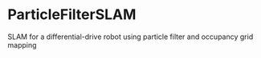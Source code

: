 # ParticleFilterSLAM
SLAM for a differential-drive robot using particle filter and occupancy grid mapping
